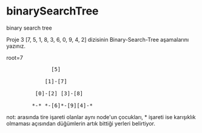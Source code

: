 # binarySearchTree
binary search tree


Proje 3
[7, 5, 1, 8, 3, 6, 0, 9, 4, 2] dizisinin Binary-Search-Tree aşamalarını yazınız.

root=7<br>
<pre>              [5]<br>
            [1]-[7]<br>
         [0]-[2] [3]-[8]<br>
        *-* *-[6]*-[9][4]-*<br></pre> 

not: arasında tire işareti olanlar aynı node'un çocukları,
      * işareti ise karışıklık olmaması açısından düğümlerin artık bittiği yerleri belirtiyor.
